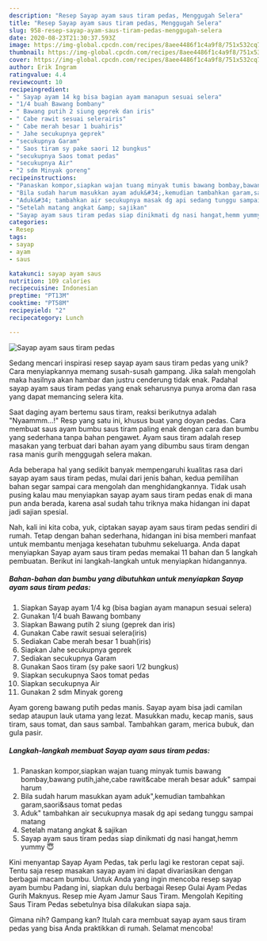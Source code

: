 ```yaml
---
description: "Resep Sayap ayam saus tiram pedas, Menggugah Selera"
title: "Resep Sayap ayam saus tiram pedas, Menggugah Selera"
slug: 958-resep-sayap-ayam-saus-tiram-pedas-menggugah-selera
date: 2020-08-23T21:30:37.593Z
image: https://img-global.cpcdn.com/recipes/8aee4486f1c4a9f8/751x532cq70/sayap-ayam-saus-tiram-pedas-foto-resep-utama.jpg
thumbnail: https://img-global.cpcdn.com/recipes/8aee4486f1c4a9f8/751x532cq70/sayap-ayam-saus-tiram-pedas-foto-resep-utama.jpg
cover: https://img-global.cpcdn.com/recipes/8aee4486f1c4a9f8/751x532cq70/sayap-ayam-saus-tiram-pedas-foto-resep-utama.jpg
author: Erik Ingram
ratingvalue: 4.4
reviewcount: 10
recipeingredient:
- " Sayap ayam 14 kg bisa bagian ayam manapun sesuai selera"
- "1/4 buah Bawang bombany"
- " Bawang putih 2 siung geprek dan iris"
- " Cabe rawit sesuai selerairis"
- " Cabe merah besar 1 buahiris"
- " Jahe secukupnya geprek"
- "secukupnya Garam"
- " Saos tiram sy pake saori 12 bungkus"
- "secukupnya Saos tomat pedas"
- "secukupnya Air"
- "2 sdm Minyak goreng"
recipeinstructions:
- "Panaskan kompor,siapkan wajan tuang minyak tumis bawang bombay,bawang putih,jahe,cabe rawit&amp;cabe merah besar aduk&#34; sampai harum"
- "Bila sudah harum masukkan ayam aduk&#34;,kemudian tambahkan garam,saori&amp;saus tomat pedas"
- "Aduk&#34; tambahkan air secukupnya masak dg api sedang tunggu sampai matang"
- "Setelah matang angkat &amp; sajikan"
- "Sayap ayam saus tiram pedas siap dinikmati dg nasi hangat,hemm yummy 😇"
categories:
- Resep
tags:
- sayap
- ayam
- saus

katakunci: sayap ayam saus 
nutrition: 109 calories
recipecuisine: Indonesian
preptime: "PT13M"
cooktime: "PT58M"
recipeyield: "2"
recipecategory: Lunch

---
```



![Sayap ayam saus tiram pedas](https://img-global.cpcdn.com/recipes/8aee4486f1c4a9f8/751x532cq70/sayap-ayam-saus-tiram-pedas-foto-resep-utama.jpg)

Sedang mencari inspirasi resep sayap ayam saus tiram pedas yang unik? Cara menyiapkannya memang susah-susah gampang. Jika salah mengolah maka hasilnya akan hambar dan justru cenderung tidak enak. Padahal sayap ayam saus tiram pedas yang enak seharusnya punya aroma dan rasa yang dapat memancing selera kita.

Saat daging ayam bertemu saus tiram, reaksi berikutnya adalah &#34;Nyaammm…!&#34; Resp yang satu ini, khusus buat yang doyan pedas. Cara membuat saus ayam bumbu saus tiram paling enak dengan cara dan bumbu yang sederhana tanpa bahan pengawet. Ayam saus tiram adalah resep masakan yang terbuat dari bahan ayam yang dibumbu saus tiram dengan rasa manis gurih menggugah selera makan.

Ada beberapa hal yang sedikit banyak mempengaruhi kualitas rasa dari sayap ayam saus tiram pedas, mulai dari jenis bahan, kedua pemilihan bahan segar sampai cara mengolah dan menghidangkannya. Tidak usah pusing kalau mau menyiapkan sayap ayam saus tiram pedas enak di mana pun anda berada, karena asal sudah tahu triknya maka hidangan ini dapat jadi sajian spesial.


Nah, kali ini kita coba, yuk, ciptakan sayap ayam saus tiram pedas sendiri di rumah. Tetap dengan bahan sederhana, hidangan ini bisa memberi manfaat untuk membantu menjaga kesehatan tubuhmu sekeluarga. Anda dapat menyiapkan Sayap ayam saus tiram pedas memakai 11 bahan dan 5 langkah pembuatan. Berikut ini langkah-langkah untuk menyiapkan hidangannya.

<!--inarticleads1-->

##### Bahan-bahan dan bumbu yang dibutuhkan untuk menyiapkan Sayap ayam saus tiram pedas:

1. Siapkan  Sayap ayam 1/4 kg (bisa bagian ayam manapun sesuai selera)
1. Gunakan 1/4 buah Bawang bombany
1. Siapkan  Bawang putih 2 siung (geprek dan iris)
1. Gunakan  Cabe rawit sesuai selera(iris)
1. Sediakan  Cabe merah besar 1 buah(iris)
1. Siapkan  Jahe secukupnya geprek
1. Sediakan secukupnya Garam
1. Gunakan  Saos tiram (sy pake saori 1/2 bungkus)
1. Siapkan secukupnya Saos tomat pedas
1. Siapkan secukupnya Air
1. Gunakan 2 sdm Minyak goreng


Ayam goreng bawang putih pedas manis. Sayap ayam bisa jadi camilan sedap ataupun lauk utama yang lezat. Masukkan madu, kecap manis, saus tiram, saus tomat, dan saus sambal. Tambahkan garam, merica bubuk, dan gula pasir. 

<!--inarticleads2-->

##### Langkah-langkah membuat Sayap ayam saus tiram pedas:

1. Panaskan kompor,siapkan wajan tuang minyak tumis bawang bombay,bawang putih,jahe,cabe rawit&amp;cabe merah besar aduk&#34; sampai harum
1. Bila sudah harum masukkan ayam aduk&#34;,kemudian tambahkan garam,saori&amp;saus tomat pedas
1. Aduk&#34; tambahkan air secukupnya masak dg api sedang tunggu sampai matang
1. Setelah matang angkat &amp; sajikan
1. Sayap ayam saus tiram pedas siap dinikmati dg nasi hangat,hemm yummy 😇


Kini menyantap Sayap Ayam Pedas, tak perlu lagi ke restoran cepat saji. Tentu saja resep masakan sayap ayam ini dapat divariasikan dengan berbagai macam bumbu. Untuk Anda yang ingin mencoba resep sayap ayam bumbu Padang ini, siapkan dulu berbagai Resep Gulai Ayam Pedas Gurih Maknyus. Resep mie Ayam Jamur Saus Tiram. Mengolah Kepiting Saus Tiram Pedas sebetulnya bisa dilakukan siapa saja. 

Gimana nih? Gampang kan? Itulah cara membuat sayap ayam saus tiram pedas yang bisa Anda praktikkan di rumah. Selamat mencoba!
